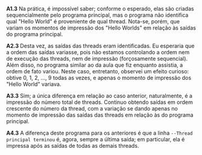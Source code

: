 **A1.3** Na prática, é impossível saber; conforme o esperado, elas são criadas sequencialmente pelo programa principal, mas o programa não identifica qual "Hello World" é proveniente de qual thread. Nota-se, porém, que variam os momentos de impressão dos "Hello Worlds" em relação às saídas do programa principal.

**A2.3** Desta vez, as saídas das threads eram identificadas. Eu esperaria que a ordem das saídas variasse, pois não estamos controlando a ordem nem de execução das threads, nem de impressão (forçosamente sequencial). Além disso, no programa similar ao da aula que fiz enquanto assistia, a ordem de fato variou. Neste caso, entretanto, observei um efeito curioso: obtive 0, 1, 2, ..., 9 todas as vezes, e apenas o momento de impressão dos "Hello World" variava.

**A3.3** Sim; a única diferença em relação ao caso anterior, naturalmente, é a impressão do número total de threads. Continuo obtendo saídas em ordem crescente do número da thread, com a variação se dando apenas no momento de impressão das saídas das threads em relação às do programa principal.

**A4.3** A diferença deste programa para os anteriores é que a linha ```--Thread principal terminou``` é, agora, sempre a última saída; em particular, ela é impressa após as saídas de todas as demais threads.